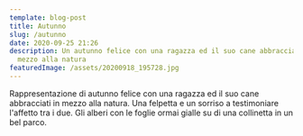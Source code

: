 ```yaml
---
template: blog-post
title: Autunno
slug: /autunno
date: 2020-09-25 21:26
description: Un autunno felice con una ragazza ed il suo cane abbracciati in
  mezzo alla natura
featuredImage: /assets/20200918_195728.jpg
---
```

Rappresentazione di autunno felice con una ragazza ed il suo cane abbracciati in mezzo alla natura.
Una felpetta e un sorriso a testimoniare l'affetto tra i due. Gli alberi con le foglie ormai gialle su di una collinetta in un bel parco.

